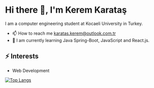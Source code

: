 # Hi there 👋, I'm Kerem Karataş
I am a computer engineering student at Kocaeli University in Turkey.
* 📫 How to reach me [karatas.kerem@outlook.com.tr](https://outlook.live.com/mail/0/inbox)
* 🌱 I am currently learning Java Spring-Boot, JavaScript and React.js.
## ⚡ Interests
* Web Development



[![Top Langs](https://github-readme-stats.vercel.app/api/top-langs/?username=keremkaratass&theme=dark&layout=compact)](https://github.com/anuraghazra/github-readme-stats)



 



